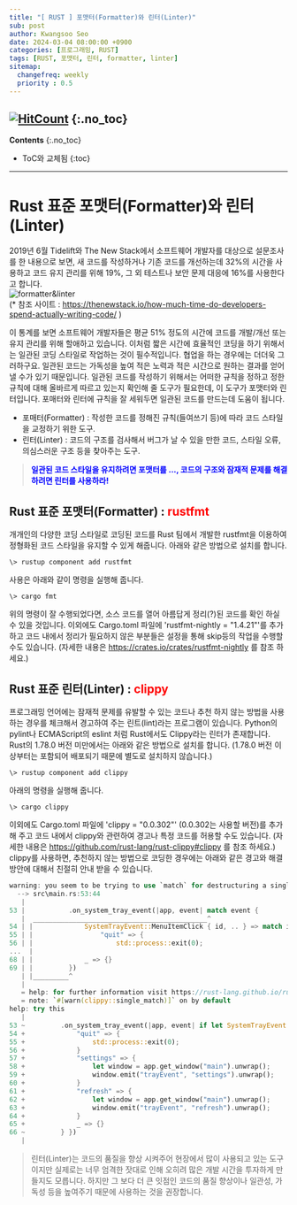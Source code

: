 ```yaml
---
title: "[ RUST ] 포맷터(Formatter)와 린터(Linter)"
sub: post
author: Kwangsoo Seo
date: 2024-03-04 08:00:00 +0900
categories: [프로그래밍, RUST]
tags: [RUST, 포맷터, 린터, formatter, linter]
sitemap:
  changefreq: weekly
  priority : 0.5
---
```

[![HitCount](https://hits.dwyl.com/MonosLab/post41.svg?style=flat-square&show=unique)](http://hits.dwyl.com/MonosLab/post41)
{:.no_toc}
---
**Contents**
{:.no_toc}

* ToC와 교체됨
{:toc}  

---

# Rust 표준 포맷터(Formatter)와 린터(Linter)   
2019년 6월 Tidelift와 The New Stack에서 소프트웨어 개발자를 대상으로 설문조사를 한 내용으로 보면, 새 코드를 작성하거나 기존 코드를 개선하는데 32%의 시간을 사용하고 코드 유지 관리를 위해 19%, 그 외 테스트나 보안 문제 대응에 16%를 사용한다고 합니다.   
![formatter&linter](https://monoslab.github.io/assets/img/posts/developer_spend_time.png)   
(* 참조 사이트 : https://thenewstack.io/how-much-time-do-developers-spend-actually-writing-code/ )   

이 통계를 보면 소프트웨어 개발자들은 평균 51% 정도의 시간에 코드를 개발/개선 또는 유지 관리를 위해 할애하고 있습니다. 이처럼 짧은 시간에 효율적인 코딩을 하기 위해서는 일관된 코딩 스타일로 작업하는 것이 필수적입니다. 협업을 하는 경우에는 더더욱 그러하구요. 일관된 코드는 가독성을 높여 적은 노력과 적은 시간으로 원하는 결과를 얻어 낼 수가 있기 때문입니다. 일관된 코드를 작성하기 위해서는 어떠한 규칙을 정하고 정한 규칙에 대해 올바르게 따르고 있는지 확인해 줄 도구가 필요한데, 이 도구가 포맷터와 린터입니다. 포매터와 린터에 규칙을 잘 세워두면 일관된 코드를 만드는데 도움이 됩니다.   
* 포매터(Formatter) : 작성한 코드를 정해진 규칙(들여쓰기 등)에 따라 코드 스타일을 교정하기 위한 도구.   
* 린터(Linter) : 코드의 구조를 검사해서 버그가 날 수 있을 만한 코드, 스타일 오류, 의심스러운 구조 등을 찾아주는 도구.   
> **<span style="color:blue">일관된 코드 스타일을 유지하려면 포맷터를 ..., 코드의 구조와 잠재적 문제를 해결하려면 린터를 사용하라!</span>**

## Rust 표준 포맷터(Formatter) : <span style="color:red;font-weight:bold">rustfmt</span>   
개개인의 다양한 코딩 스타일로 코딩된 코드를 Rust 팀에서 개발한 rustfmt을 이용하여 정형화된 코드 스타일을 유지할 수 있게 해줍니다. 아래와 같은 방법으로 설치를 합니다.
```
\> rustup component add rustfmt
```   
사용은 아래와 같이 명령을 실행해 줍니다.
```
\> cargo fmt
```   
위의 명령이 잘 수행되었다면, 소스 코드를 열어 아름답게 정리(?)된 코드를 확인 하실 수 있을 것입니다.
이외에도 Cargo.toml 파일에 'rustfmt-nightly = "1.4.21"'를 추가하고 코드 내에서 정리가 필요하지 않은 부분들은 설정을 통해 skip등의 작업을 수행할 수도 있습니다. (자세한 내용은 https://crates.io/crates/rustfmt-nightly 를 참조 하세요.)

## Rust 표준 린터(Linter) : <span style="color:red;font-weight:bold">clippy</span>   
프로그래밍 언어에는 잠재적 문제를 유발할 수 있는 코드나 추천 하지 않는 방법을 사용하는 경우를 체크해서 경고하여 주는 린트(lint)라는 프로그램이 있습니다. Python의 pylint나 ECMAScript의 eslint 처럼 Rust에서도 Clippy라는 린터가 존재합니다. Rust의 1.78.0 버전 미만에서는 아래와 같은 방법으로 설치를 합니다. (1.78.0 버전 이상부터는 포함되어 배포되기 때문에 별도로 설치하지 않습니다.)
```
\> rustup component add clippy
```   
아래의 명령을 실행해 줍니다.
```
\> cargo clippy
```   
이외에도 Cargo.toml 파일에 'clippy = "0.0.302"' (0.0.302는 사용할 버전)를 추가해 주고 코드 내에서 clippy와 관련하여 경고나 특정 코드를 허용할 수도 있습니다. (자세한 내용은 https://github.com/rust-lang/rust-clippy#clippy 를 참조 하세요.)   
clippy를 사용하면, 추천하지 않는 방법으로 코딩한 경우에는 아래와 같은 경고와 해결 방안에 대해서 친절히 안내 받을 수 있습니다.

```rust
warning: you seem to be trying to use `match` for destructuring a single pattern. Consider using `if let`
  --> src\main.rs:53:44
   |
53 |           .on_system_tray_event(|app, event| match event {
   |  ____________________________________________^
54 | |             SystemTrayEvent::MenuItemClick { id, .. } => match id.as_str() {
55 | |                 "quit" => {
56 | |                     std::process::exit(0);
...  |
68 | |             _ => {}
69 | |         })
   | |_________^
   |
   = help: for further information visit https://rust-lang.github.io/rust-clippy/master/index.html#single_match
   = note: `#[warn(clippy::single_match)]` on by default
help: try this
   |
53 ~         .on_system_tray_event(|app, event| if let SystemTrayEvent::MenuItemClick { id, .. } = event { match id.as_str() {
54 +             "quit" => {
55 +                 std::process::exit(0);
56 +             }
57 +             "settings" => {
58 +                 let window = app.get_window("main").unwrap();
59 +                 window.emit("trayEvent", "settings").unwrap();
60 +             }
61 +             "refresh" => {
62 +                 let window = app.get_window("main").unwrap();
63 +                 window.emit("trayEvent", "refresh").unwrap();
64 +             }
65 +             _ => {}
66 ~         } })
   |
```

> 린터(Linter)는 코드의 품질을 향상 시켜주어 현장에서 많이 사용되고 있는 도구이지만 실제로는 너무 엄격한 잣대로 인해 오히려 많은 개발 시간을 투자하게 만들지도 모릅니다. 하지만 그 보다 더 큰 잇점인 코드의 품질 향상이나 일관성, 가독성 등을 높여주기 때문에 사용하는 것을 권장합니다.
